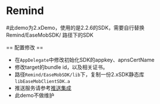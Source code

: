 # Remind
#此demo为2.xDemo，使用的是2.2.6的SDK，需要自行替换 Remind/EaseMobSDK/ 路径下的SDK

== 配置修改 ==
* 在`AppDelegate`中修改初始化SDK的appkey、apnsCertName
* 修改target的bundle id，以及相关证书。
* 路径`Remind/EaseMobSDK/lib`下，复制一份2.xSDK静态库`libEaseMobClientSDK.a`
* 推送服务请参考[推送集成](http://www.imgeek.org/article/825308748)
* 此demo不做维护
